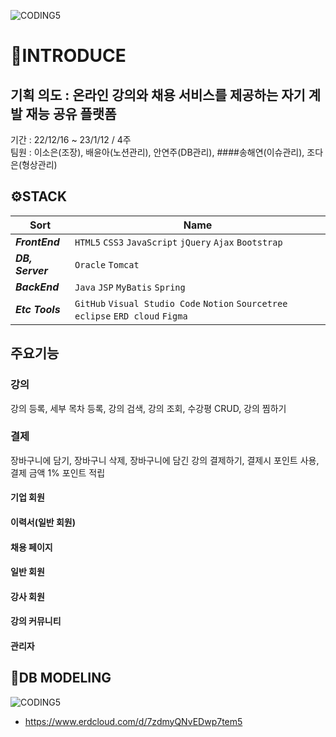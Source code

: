 ![CODING5](https://i.imgur.com/ggci7Mm.png "CODING5 Logo")

# 📢INTRODUCE
## 기획 의도 : 온라인 강의와 채용 서비스를 제공하는 자기 계발 재능 공유 플랫폼
기간 : 22/12/16 ~ 23/1/12 / 4주
<br>
팀원 : 이소은(조장), 배윤아(노션관리), 안연주(DB관리), ####송해연(이슈관리), 조다은(형상관리)
<br>

## ⚙STACK

| Sort             | Name                                                                               |
| ---------------- | --------------------------------------------------------------                     |
| **_FrontEnd_**   | `HTML5` `CSS3` `JavaScript` `jQuery`  `Ajax` `Bootstrap`                           |
| **_DB, Server_** | `Oracle` `Tomcat`                                                                  |
| **_BackEnd_**    | `Java` `JSP` `MyBatis` `Spring`                                                    |
| **_Etc Tools_**  | `GitHub` `Visual Studio Code` `Notion` `Sourcetree` `eclipse` `ERD cloud` `Figma`  |

## 주요기능

### 강의
강의 등록, 세부 목차 등록, 강의 검색, 강의 조회, 수강평 CRUD, 강의 찜하기

### 결제
장바구니에 담기, 장바구니 삭제, 장바구니에 담긴 강의 결제하기, 결제시 포인트 사용, 결제 금액 1% 포인트 적립


#### 기업 회원

#### 이력서(일반 회원)

#### 채용 페이지

#### 일반 회원

#### 강사 회원

#### 강의 커뮤니티

#### 관리자




## 🔗DB MODELING

![CODING5](https://i.imgur.com/UrrmP7J.png "DBMODELING")
- https://www.erdcloud.com/d/7zdmyQNvEDwp7tem5
